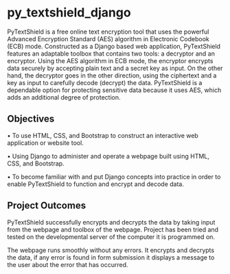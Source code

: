 # py_textshield_django
PyTextShield is a free online text encryption tool that uses the powerful Advanced Encryption Standard (AES) algorithm in Electronic Codebook (ECB) mode. Constructed as a Django based web application, PyTextShield features an adaptable toolbox that contains two tools: a decryptor and an encryptor. Using the AES algorithm in ECB mode, the encryptor encrypts data securely by accepting plain text and a secret key as input. On the other hand, the decryptor goes in the other direction, using the ciphertext and a key as input to carefully decode (decrypt) the data. PyTextShield is a dependable option for protecting sensitive data because it uses AES, which adds an additional degree of protection.

## Objectives

• To use HTML, CSS, and Bootstrap to construct an interactive web application or website tool.

• Using Django to administer and operate a webpage built using HTML, CSS, and Bootstrap.

• To become familiar with and put Django concepts into practice in order to enable PyTextShield to function and encrypt and decode data.

## Project Outcomes

PyTextShield successfully encrypts and decrypts the data by taking input from the webpage and toolbox of the webpage. Project has been tried and tested on the developmental server of the computer it is programmed on.

The webpage runs smoothly without any errors. It encrypts and decrypts the data, if any error is found in form submission it displays a message to the user about the error that has occurred.



